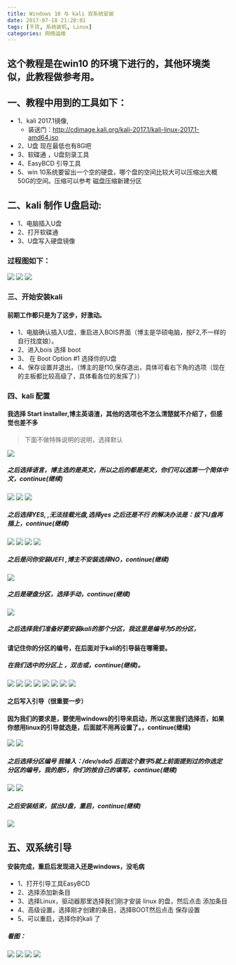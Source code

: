```yaml
---
title: Windows 10 与 kali 双系统安装
date: 2017-07-18 21:28:01
tags: [干货, 系统装机, Linux]
categories: 网络运维
---
```

## 这个教程是在win10 的环境下进行的，其他环境类似，此教程做参考用。

## 一、教程中用到的工具如下：
+ 1、kali 2017.1镜像, 
	+ 装送门：http://cdimage.kali.org/kali-2017.1/kali-linux-2017.1-amd64.iso
+ 2、U盘  现在最低也有8G吧
+ 3、软碟通 ，U盘刻录工具
+ 4、EasyBCD 引导工具
+ 5、win 10系统要留出一个空的硬盘，哪个盘的空间比较大可以压缩出大概50G的空间。压缩可以参考 磁盘压缩新建分区

## 二、kali 制作 U盘启动:
+ 1、电脑插入U盘
+ 2、打开软碟通
+ 3、U盘写入硬盘镜像

### 过程图如下：

![](1499525055409073329.png)
![](1499525094805073585.png)
![](1499525167527018827.png)

### 三、开始安装kali 
#### 前期工作都只是为了这步，好激动。
+ 1、电脑确认插入U盘，重启进入BOIS界面（博主是华硕电脑，按F2,不一样的自行找度娘）。
+ 2、进入bois 选择 boot 
+ 3、 在 Boot Option #1 选择你的U盘
+ 4、保存设置并退出，（博主的是f10,保存退出，具体可看右下角的选项（现在的主板都比较高级了，具体看各位的发挥了））

### 四、kali 配置
#### 我选择 Start installer,博主英语渣，其他的选项也不怎么清楚就不介绍了，但感觉也差不多
> 下面不做特殊说明的说明，选择默认

![](1499526279523063920.png)
##### 之后选择语言，博主选的是英文，所以之后的都是英文，你们可以选第一个简体中文，continue(继续)
![](1499526414527020831.png)
![](1499526414527020831.png)
![](1499526550198045951.png)
##### 之后选择YES, ,无法挂载光盘,选择yes 之后还是不行 的解决办法是：拔下U盘再插上，continue(继续)
![](1499526812505021644.png)
![](1499527037891018344.png)
![](1499527140988045641.png)
![](1499527190810075399.png)
##### 之后是问你安装UEFI ,博主不安装选择NO，continue(继续)
![](1499527293486088574.png)
##### 之后是硬盘分区，选择手动，continue(继续)
![](1499527373805054746.png)
##### 之后选择我们准备好要安装kali的那个分区，我这里是编号为5的分区，
#### 请记住你的分区的编号，在后面对于kali的引导装在哪需要。
##### 在我们选中的分区上 ，双击或，continue(继续)。
![](1499527526958050516.png)
![](1499527618362069278.png)
![](1499527717215006464.png)
![](1499527882922008852.png)
![](1499528178960017999.png)
![](1499528286118082089.png)
![](1499528388890049745.png)
![](1499528473775037470.png)
#### 之后写入引导（很重要一步）             
#### 因为我们的要求是，要使用windows的引导来启动，所以这里我们选择否，如果你想用linux的引导就选是，后面就不用再设置了。，continue(继续)
![](1499528584594099795.png)
![](1499528679597049884.png)
##### 之后选择分区编号 我输入：/dev/sda5   后面这个数字5就上前面提到过的你选定分区的编号，我的是5，你们的按自己的填写，continue(继续)
![](1499528787062026786.png)
![](1499528889974083885.png)
##### 之后安装结束，拔出U盘，重启，continue(继续)
![](1499528956933057987.png)

## 五、双系统引导
#### 安装完成，重启后发现进入还是windows，没毛病
+ 1、打开引导工具EasyBCD
+ 2、选择添加新条目
+ 3、选择Linux，驱动器那里选择我们刚才安装 linux 的盘，然后点击 添加条目
+ 4、高级设置，选择刚才创建的条目，选择BOOT然后点击 保存设置
+ 5、可以重启，选择你的kali 了


##### 看图：
![](1499529465612048142.png)
![](1499529512168092538.png)
![](1499529554025036910.png)
![](1499529593067071878.png)
